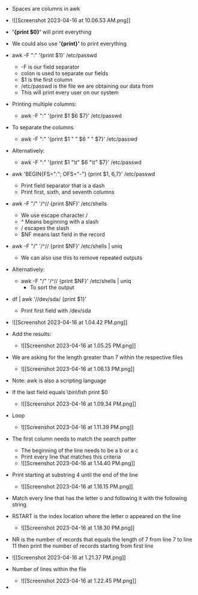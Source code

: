 - Spaces are columns in awk
- ![[Screenshot 2023-04-16 at 10.06.53 AM.png]]

- **'{print $0}'** will print everything 
- We could also use **'{print}'** to print everything 

- awk -F ":" '{print $1}' /etc/passwd
	- -F is our field separator 
	- colon is used to separate our fields 
	- $1 is the first column
	- /etc/passwd is the file we are obtaining our data from
	- This will print every user on our system

- Printing multiple columns:
	- awk -F ":" '{print $1 $6 $7}' /etc/passwd

- To separate the columns
	- awk -F ":" '{print $1 " " $6 " " $7}' /etc/passwd
- Alternatively:
	- awk -F ":" '{print $1 "\t" $6 "\t" $7}' /etc/passwd

- awk 'BEGIN{FS=":"; OFS="-"} {print $1, $6,$7}' /etc/passwd
	- Print field separator that is a dash
	- Print first, sixth, and seventh columns 

- awk -F "/" '/^\// {print $NF}' /etc/shells 
	- We use escape character / 
	- ^ Means beginning with a slash
	- \/ escapes the slash 
	- $NF means last field in the record

- awk -F "/" '/^\// {print $NF}' /etc/shells | uniq
	- We can also use this to remove repeated outputs 
- Alternatively:
	- awk -F "/" '/^\// {print $NF}' /etc/shells | uniq
		- To sort the output

- df | awk '/\/dev\/sda/ {print $1}'
	- Print first field with /dev/sda
- ![[Screenshot 2023-04-16 at 1.04.42 PM.png]]
- Add the results:
	- ![[Screenshot 2023-04-16 at 1.05.25 PM.png]]

- We are asking for the length greater than 7 within the respective files 
	- ![[Screenshot 2023-04-16 at 1.06.13 PM.png]]

- Note: awk is also a scripting language 

- If the last field equals \\bin\\fish print $0
	- ![[Screenshot 2023-04-16 at 1.09.34 PM.png]]

- Loop
	- ![[Screenshot 2023-04-16 at 1.11.39 PM.png]]

- The first column needs to match the search patter 
	- The beginning of the line needs to be a b or a c
	- Print every line that matches this criteria
	- ![[Screenshot 2023-04-16 at 1.14.40 PM.png]]

- Print starting at substring 4 until the end of the line 
	- ![[Screenshot 2023-04-16 at 1.16.15 PM.png]]

- Match every line that has the letter o and following it with the following string 
- RSTART is the index location where the letter o appeared on the line
	- ![[Screenshot 2023-04-16 at 1.18.30 PM.png]]

- NR is the number of records that equals the length of 7 from line 7 to line 11 then print the number of records starting from first line 
- ![[Screenshot 2023-04-16 at 1.21.37 PM.png]]

- Number of lines within the file
	- ![[Screenshot 2023-04-16 at 1.22.45 PM.png]]

- 